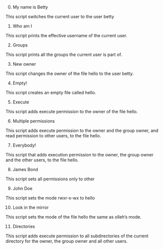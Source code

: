 0. My name is Betty 

This script switches the current user to the user betty

1. Who am I 

This script prints the effective username of the current user.

2. Groups 

This script prints all the groups the current user is part of.

3. New owner 

This script changes the owner of the file hello to the user betty.

4. Empty! 

This script creates an empty file called hello.

5. Execute 

This script adds execute permission to the owner of the file hello.

6. Multiple permissions 

This script adds execute permission to the owner and the group owner, and read permission to other users, to the file hello.

7. Everybody! 

This script that adds execution permission to the owner, the group owner and the other users, to the file hello.

8. James Bond 

This script sets all permissions only to other

9. John Doe 

This script sets the mode rwxr-x-wx to hello

10. Look in the mirror 

This script sets the mode of the file hello the same as olleh’s mode.

11. Directories 

This script adds execute permission to all subdirectories of the current directory for the owner, the group owner and all other users.
